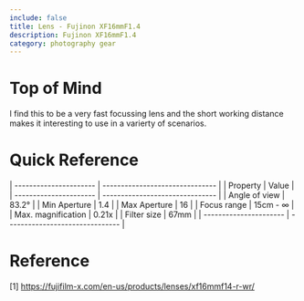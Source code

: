 ```yaml
---
include: false
title: Lens - Fujinon XF16mmF1.4 
description: Fujinon XF16mmF1.4
category: photography gear
---
```


# Top of Mind
I find this to be a very fast focussing lens and the short working distance makes it interesting 
to use in a varierty of scenarios.

# Quick Reference

| ---------------------- | ------------------------------- |
| Property               | Value                           |
| ---------------------- | ------------------------------- |
| Angle of view          | 83.2°                           |
| Min Aperture           | 1.4                             |
| Max Aperture           | 16                              |
| Focus range            | 15cm - ∞                        |
| Max. magnification     | 0.21x                           |
| Filter size            | 67mm                            |
| ---------------------- | ------------------------------- |

# Reference

[1] https://fujifilm-x.com/en-us/products/lenses/xf16mmf14-r-wr/

